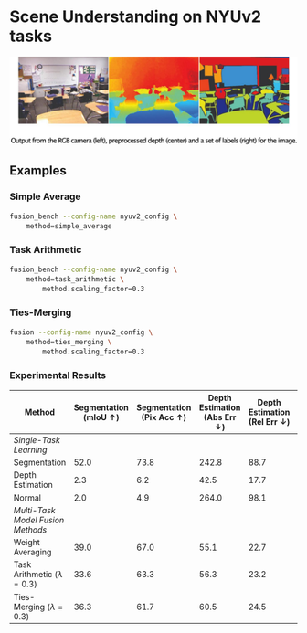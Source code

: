 # Scene Understanding on NYUv2 tasks

![alt text](images/NYUv2-0000003446-63769b25.jpg)

## Examples


### Simple Average

```bash
fusion_bench --config-name nyuv2_config \
    method=simple_average
```

### Task Arithmetic

```bash
fusion_bench --config-name nyuv2_config \
    method=task_arithmetic \
        method.scaling_factor=0.3
```

### Ties-Merging

```bash
fusion --config-name nyuv2_config \
    method=ties_merging \
        method.scaling_factor=0.3
```

### Experimental Results

| Method                            | Segmentation (mIoU $\uparrow$) | Segmentation (Pix Acc $\uparrow$) | Depth Estimation (Abs Err $\downarrow$) | Depth Estimation (Rel Err $\downarrow$) | Normal (Mean $\downarrow$) |
| --------------------------------- | ------------------------------ | --------------------------------- | --------------------------------------- | --------------------------------------- | -------------------------- |
| *Single-Task Learning*            |                                |                                   |                                         |                                         |                            |
| Segmentation                      | 52.0                           | 73.8                              | 242.8                                   | 88.7                                    | 82.8                       |
| Depth Estimation                  | 2.3                            | 6.2                               | 42.5                                    | 17.7                                    | 82.8                       |
| Normal                            | 2.0                            | 4.9                               | 264.0                                   | 98.1                                    | 24.7                       |
| *Multi-Task Model Fusion Methods* |                                |                                   |                                         |                                         |                            |
| Weight Averaging                  | 39.0                           | 67.0                              | 55.1                                    | 22.7                                    | 30.4                       |
| Task Arithmetic ($\lambda=0.3$)   | 33.6                           | 63.3                              | 56.3                                    | 23.2                                    | 31.3                       |
| Ties-Merging ($\lambda=0.3$)      | 36.3                           | 61.7                              | 60.5                                    | 24.5                                    | 33.1                       |
